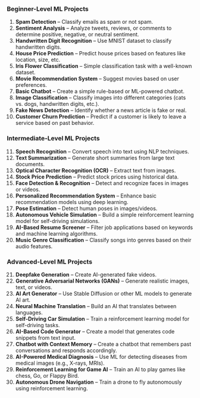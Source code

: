 ### **Beginner-Level ML Projects**
1. **Spam Detection** – Classify emails as spam or not spam.
2. **Sentiment Analysis** – Analyze tweets, reviews, or comments to determine positive, negative, or neutral sentiment.
3. **Handwritten Digit Recognition** – Use MNIST dataset to classify handwritten digits.
4. **House Price Prediction** – Predict house prices based on features like location, size, etc.
5. **Iris Flower Classification** – Simple classification task with a well-known dataset.
6. **Movie Recommendation System** – Suggest movies based on user preferences.
7. **Basic Chatbot** – Create a simple rule-based or ML-powered chatbot.
8. **Image Classification** – Classify images into different categories (cats vs. dogs, handwritten digits, etc.).
9. **Fake News Detection** – Identify whether a news article is fake or real.
10. **Customer Churn Prediction** – Predict if a customer is likely to leave a service based on past behavior.

### **Intermediate-Level ML Projects**
11. **Speech Recognition** – Convert speech into text using NLP techniques.
12. **Text Summarization** – Generate short summaries from large text documents.
13. **Optical Character Recognition (OCR)** – Extract text from images.
14. **Stock Price Prediction** – Predict stock prices using historical data.
15. **Face Detection & Recognition** – Detect and recognize faces in images or videos.
16. **Personalized Recommendation System** – Enhance basic recommendation models using deep learning.
17. **Pose Estimation** – Detect human poses in images/videos.
18. **Autonomous Vehicle Simulation** – Build a simple reinforcement learning model for self-driving simulations.
19. **AI-Based Resume Screener** – Filter job applications based on keywords and machine learning algorithms.
20. **Music Genre Classification** – Classify songs into genres based on their audio features.

### **Advanced-Level ML Projects**
21. **Deepfake Generation** – Create AI-generated fake videos.
22. **Generative Adversarial Networks (GANs)** – Generate realistic images, text, or videos.
23. **AI Art Generator** – Use Stable Diffusion or other ML models to generate AI art.
24. **Neural Machine Translation** – Build an AI that translates between languages.
25. **Self-Driving Car Simulation** – Train a reinforcement learning model for self-driving tasks.
26. **AI-Based Code Generator** – Create a model that generates code snippets from text input.
27. **Chatbot with Context Memory** – Create a chatbot that remembers past conversations and responds accordingly.
28. **AI-Powered Medical Diagnosis** – Use ML for detecting diseases from medical images (e.g., X-rays, MRIs).
29. **Reinforcement Learning for Game AI** – Train an AI to play games like chess, Go, or Flappy Bird.
30. **Autonomous Drone Navigation** – Train a drone to fly autonomously using reinforcement learning.
